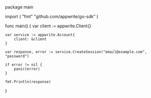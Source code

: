package main

import (
    "fmt"
    "github.com/appwrite/go-sdk"
)

func main() {
    var client := appwrite.Client{}

    var service := appwrite.Account{
        client: &client
    }

    var response, error := service.CreateSession("email@example.com", "password")

    if error != nil {
        panic(error)
    }

    fmt.Println(response)
}
